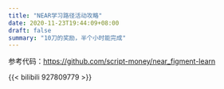 ```yaml
---
title: "NEAR学习路径活动攻略"
date: 2020-11-23T19:44:09+08:00
draft: false
summary: "10刀的奖励，半个小时能完成"
---
```


参考代码：https://github.com/script-money/near_figment-learn

{{< bilibili 927809779 >}}